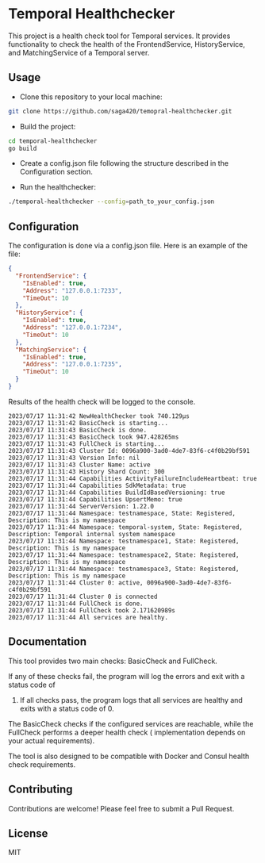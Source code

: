 # Temporal Healthchecker

This project is a health check tool for Temporal services. It provides functionality to check the health of the
FrontendService, HistoryService, and MatchingService of a Temporal server.

## Usage

- Clone this repository to your local machine:

```bash 
git clone https://github.com/saga420/temopral-healthchecker.git
```

- Build the project:

```bash
cd temporal-healthchecker
go build
```

- Create a config.json file following the structure described in the Configuration section.

- Run the healthchecker:

```bash
./temporal-healthchecker --config=path_to_your_config.json
```

## Configuration

The configuration is done via a config.json file. Here is an example of the file:

```json 
{
  "FrontendService": {
    "IsEnabled": true,
    "Address": "127.0.0.1:7233",
    "TimeOut": 10
  },
  "HistoryService": {
    "IsEnabled": true,
    "Address": "127.0.0.1:7234",
    "TimeOut": 10
  },
  "MatchingService": {
    "IsEnabled": true,
    "Address": "127.0.0.1:7235",
    "TimeOut": 10
  }
}
```

Results of the health check will be logged to the console.

``` 
2023/07/17 11:31:42 NewHealthChecker took 740.129µs
2023/07/17 11:31:42 BasicCheck is starting...
2023/07/17 11:31:43 BasicCheck is done.
2023/07/17 11:31:43 BasicCheck took 947.428265ms
2023/07/17 11:31:43 FullCheck is starting...
2023/07/17 11:31:43 Cluster Id: 0096a900-3ad0-4de7-83f6-c4f0b29bf591
2023/07/17 11:31:43 Version Info: nil
2023/07/17 11:31:43 Cluster Name: active
2023/07/17 11:31:43 History Shard Count: 300
2023/07/17 11:31:44 Capabilities ActivityFailureIncludeHeartbeat: true
2023/07/17 11:31:44 Capabilities SdkMetadata: true
2023/07/17 11:31:44 Capabilities BuildIdBasedVersioning: true
2023/07/17 11:31:44 Capabilities UpsertMemo: true
2023/07/17 11:31:44 ServerVersion: 1.22.0
2023/07/17 11:31:44 Namespace: testnamespace, State: Registered, Description: This is my namespace
2023/07/17 11:31:44 Namespace: temporal-system, State: Registered, Description: Temporal internal system namespace
2023/07/17 11:31:44 Namespace: testnamespace1, State: Registered, Description: This is my namespace
2023/07/17 11:31:44 Namespace: testnamespace2, State: Registered, Description: This is my namespace
2023/07/17 11:31:44 Namespace: testnamespace3, State: Registered, Description: This is my namespace
2023/07/17 11:31:44 Cluster 0: active, 0096a900-3ad0-4de7-83f6-c4f0b29bf591
2023/07/17 11:31:44 Cluster 0 is connected
2023/07/17 11:31:44 FullCheck is done.
2023/07/17 11:31:44 FullCheck took 2.171620989s
2023/07/17 11:31:44 All services are healthy.
```

## Documentation

This tool provides two main checks: BasicCheck and FullCheck.

If any of these checks fail, the program will log the errors and exit with a status code of

1. If all checks pass, the program logs that all services are healthy and exits with a status code of 0.

The BasicCheck checks if the configured services are reachable, while the FullCheck performs a deeper health check (
implementation depends on your actual requirements).

The tool is also designed to be compatible with Docker and Consul health check requirements.

## Contributing

Contributions are welcome! Please feel free to submit a Pull Request.

## License

MIT